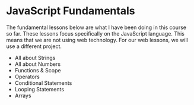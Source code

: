 # JavaScript Fundamentals

The fundamental lessons below are what I have been doing in this course so far. These lessons focus specifically on the JavaScript language. This means that we are not using web technology. For our web lessons, we will use a different project.
- All about Strings
- All about Numbers
- Functions & Scope 
- Operators
- Conditional Statements
- Looping Statements
- Arrays